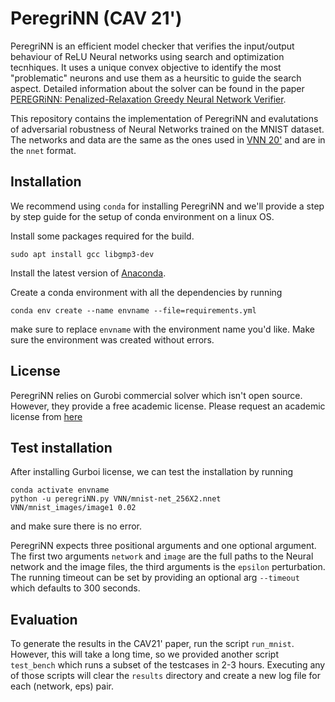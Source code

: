 # PeregriNN (CAV 21')
PeregriNN is an efficient model checker that verifies the input/output behaviour of ReLU Neural networks using search and optimization tecnhiques. It uses a unique convex objective to identify the most "problematic" neurons and use them as a heursitic to guide the search aspect. Detailed information about the solver can be found in the paper [PEREGRiNN: Penalized-Relaxation Greedy Neural Network Verifier](https://arxiv.org/abs/2006.10864).

This repository contains the implementation of PeregriNN and evalutations of adversarial robustness of Neural Networks trained on the MNIST dataset. The networks and data are the same as the ones used in [VNN 20'](https://sites.google.com/view/vnn20/vnncomp) and are in the `nnet` format.

## Installation

We recommend using `conda` for installing PeregriNN and we'll provide a step by step guide for the setup of conda environment on a linux OS.

Install some packages required for the build.

`sudo apt install gcc libgmp3-dev`

Install the latest version of [Anaconda](https://docs.anaconda.com/anaconda/install/).

Create a conda environment with all the dependencies by running

`conda env create --name envname --file=requirements.yml`

make sure to replace `envname` with the environment name you'd like. Make sure the environment was created without errors.

## License 
PeregriNN relies on Gurobi commercial solver which isn't open source. However, they provide a free academic license. Please request an academic license from [here](https://www.gurobi.com/academia/academic-program-and-licenses/)
## Test installation
After installing Gurboi license, we can test the installation by running
```
conda activate envname
python -u peregriNN.py VNN/mnist-net_256X2.nnet VNN/mnist_images/image1 0.02
```
and make sure there is no error.

PeregriNN expects three positional arguments and one optional argument. The first two arguments `network` and `image` are the full paths to the Neural network and the image files, the third arguments is the `epsilon` perturbation. The running timeout can be set by providing an optional arg `--timeout` which defaults to 300 seconds.

## Evaluation
To generate the results in the CAV21' paper, run the script `run_mnist`. However, this will take a long time, so we provided another script `test_bench` which runs a subset of the testcases in 2-3 hours. Executing any of those scripts will clear the `results` directory and create a new log file for each (network, eps) pair.
